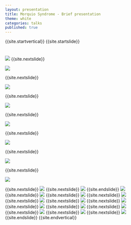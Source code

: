 ```yaml
---
layout: presentation
title: Morquio Syndrome - Brief presentation
theme: white
categories: talks
published: true
---
```


{{site.startvertical}}
{{site.startslide}}
#
<img src="{{site.baseurl}}/images/talks/MorquioSyndrome_BriefPresentation_Oct2015/Slide01.png"></img>
{{site.nextslide}}

<img src="{{site.baseurl}}/images/talks/MorquioSyndrome_BriefPresentation_Oct2015/Slide02.png"></img>

{{site.nextslide}}

<img src="{{site.baseurl}}/images/talks/MorquioSyndrome_BriefPresentation_Oct2015/Slide03.png"></img>

{{site.nextslide}}

<img src="{{site.baseurl}}/images/talks/MorquioSyndrome_BriefPresentation_Oct2015/Slide04.png"></img>

{{site.nextslide}}

<img src="{{site.baseurl}}/images/talks/MorquioSyndrome_BriefPresentation_Oct2015/Slide05.png"></img>

{{site.nextslide}}

<img src="{{site.baseurl}}/images/talks/MorquioSyndrome_BriefPresentation_Oct2015/Slide06.png"></img>

{{site.nextslide}}

<img src="{{site.baseurl}}/images/talks/MorquioSyndrome_BriefPresentation_Oct2015/Slide07.png"></img>

{{site.nextslide}}

<img src="{{site.baseurl}}/images/talks/MorquioSyndrome_BriefPresentation_Oct2015/Slide08.png"></img>

{{site.nextslide}}
<img src="{{site.baseurl}}/images/talks/MorquioSyndrome_BriefPresentation_Oct2015/Slide09.png"></img>
{{site.nextslide}}
<img src="{{site.baseurl}}/images/talks/MorquioSyndrome_BriefPresentation_Oct2015/Slide10.png"></img>
{{site.endslide}}
<img src="{{site.baseurl}}/images/talks/MorquioSyndrome_BriefPresentation_Oct2015/Slide11.png"></img>
{{site.nextslide}}
<img src="{{site.baseurl}}/images/talks/MorquioSyndrome_BriefPresentation_Oct2015/Slide12.png"></img>
{{site.nextslide}}
<img src="{{site.baseurl}}/images/talks/MorquioSyndrome_BriefPresentation_Oct2015/Slide13.png"></img>
{{site.nextslide}}
<img src="{{site.baseurl}}/images/talks/MorquioSyndrome_BriefPresentation_Oct2015/Slide14.png"></img>
{{site.nextslide}}
<img src="{{site.baseurl}}/images/talks/MorquioSyndrome_BriefPresentation_Oct2015/Slide15.png"></img>
{{site.nextslide}}
<img src="{{site.baseurl}}/images/talks/MorquioSyndrome_BriefPresentation_Oct2015/Slide15.png"></img>
{{site.nextslide}}
<img src="{{site.baseurl}}/images/talks/MorquioSyndrome_BriefPresentation_Oct2015/Slide16.png"></img>
{{site.nextslide}}
<img src="{{site.baseurl}}/images/talks/MorquioSyndrome_BriefPresentation_Oct2015/Slide17.png"></img>
{{site.nextslide}}
<img src="{{site.baseurl}}/images/talks/MorquioSyndrome_BriefPresentation_Oct2015/Slide18.png"></img>
{{site.nextslide}}
<img src="{{site.baseurl}}/images/talks/MorquioSyndrome_BriefPresentation_Oct2015/Slide19.png"></img>
{{site.nextslide}}
<img src="{{site.baseurl}}/images/talks/MorquioSyndrome_BriefPresentation_Oct2015/Slide20.png"></img>
{{site.nextslide}}
<img src="{{site.baseurl}}/images/talks/MorquioSyndrome_BriefPresentation_Oct2015/Slide21.png"></img>
{{site.nextslide}}
<img src="{{site.baseurl}}/images/talks/MorquioSyndrome_BriefPresentation_Oct2015/Slide22.png"></img>
{{site.endslide}}
{{site.endvertical}}
